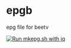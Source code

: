 # epgb
epg file for beetv

[![Run mkepg.sh with jq](https://github.com/qiptv/epgb/actions/workflows/main.yml/badge.svg?event=check_run)](https://github.com/qiptv/epgb/actions/workflows/main.yml)
